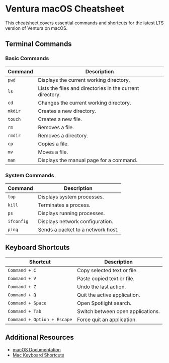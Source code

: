 # Ventura macOS Cheatsheet

This cheatsheet covers essential commands and shortcuts for the latest LTS version of Ventura on macOS.

## Terminal Commands

### Basic Commands

| Command | Description                                               |
| ------- | --------------------------------------------------------- |
| `pwd`   | Displays the current working directory.                   |
| `ls`    | Lists the files and directories in the current directory. |
| `cd`    | Changes the current working directory.                    |
| `mkdir` | Creates a new directory.                                  |
| `touch` | Creates a new file.                                       |
| `rm`    | Removes a file.                                           |
| `rmdir` | Removes a directory.                                      |
| `cp`    | Copies a file.                                            |
| `mv`    | Moves a file.                                             |
| `man`   | Displays the manual page for a command.                   |

### System Commands

| Command    | Description                       |
| ---------- | --------------------------------- |
| `top`      | Displays system processes.        |
| `kill`     | Terminates a process.             |
| `ps`       | Displays running processes.       |
| `ifconfig` | Displays network configuration.   |
| `ping`     | Sends a packet to a network host. |

## Keyboard Shortcuts

| Shortcut                    | Description                       |
| --------------------------- | --------------------------------- |
| `Command + C`               | Copy selected text or file.       |
| `Command + V`               | Paste copied text or file.        |
| `Command + Z`               | Undo the last action.             |
| `Command + Q`               | Quit the active application.      |
| `Command + Space`           | Open Spotlight search.            |
| `Command + Tab`             | Switch between open applications. |
| `Command + Option + Escape` | Force quit an application.        |

## Additional Resources

- [macOS Documentation](https://support.apple.com/macos)
- [Mac Keyboard Shortcuts](https://support.apple.com/en-us/HT201236)
